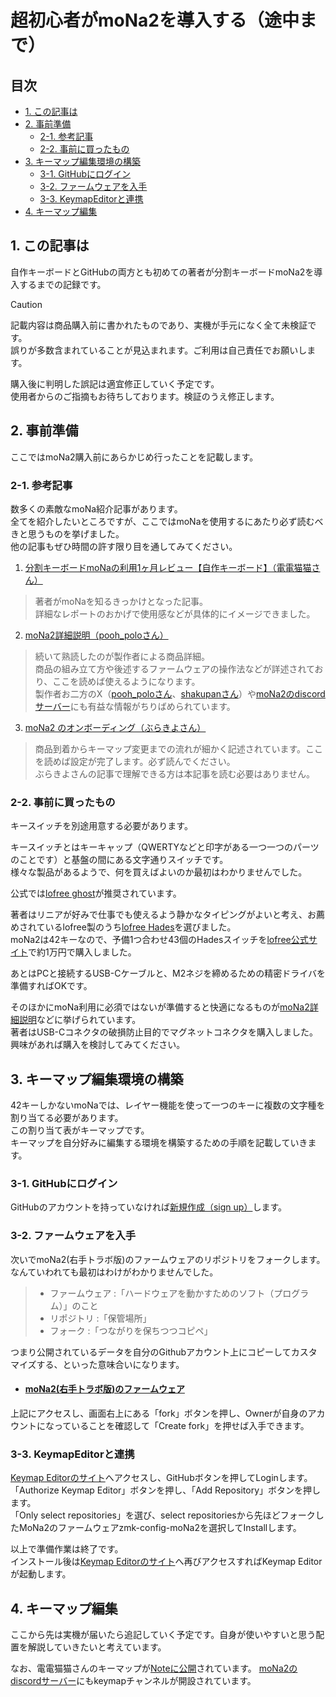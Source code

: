 # 超初心者がmoNa2を導入する（途中まで）

## 目次
  - [1. この記事は](#1-この記事は)
  - [2. 事前準備](#2-事前準備)
    - [2-1. 参考記事](#2-1-参考記事)
    - [2-2. 事前に買ったもの](#2-2-事前に買ったもの)
  - [3. キーマップ編集環境の構築](#3-キーマップ編集環境の構築)
    - [3-1. GitHubにログイン](#3-1-GitHubにログイン)
    - [3-2. ファームウェアを入手](#3-2-ファームウェアを入手)
    - [3-3. KeymapEditorと連携](#3-3-KeymapEditorと連携)
  - [4. キーマップ編集](#4-キーマップ編集)

## 1. この記事は
自作キーボードとGitHubの両方とも初めての著者が分割キーボードmoNa2を導入するまでの記録です。
> [!CAUTION]
> 記載内容は商品購入前に書かれたものであり、実機が手元になく全て未検証です。  
> 誤りが多数含まれていることが見込まれます。ご利用は自己責任でお願いします。

購入後に判明した誤記は適宜修正していく予定です。  
使用者からのご指摘もお待ちしております。検証のうえ修正します。

## 2. 事前準備
ここではmoNa2購入前にあらかじめ行ったことを記載します。

### 2-1. 参考記事
数多くの素敵なmoNa紹介記事があります。  
全てを紹介したいところですが、ここではmoNaを使用するにあたり必ず読むべきと思うものを挙げました。  
他の記事もぜひ時間の許す限り目を通してみてください。

1. [分割キーボードmoNaの利用1ヶ月レビュー【自作キーボード】（電電猫猫さん）](https://note.com/electrical_cat/n/n4fbec3582384)  
> 著者がmoNaを知るきっかけとなった記事。  
> 詳細なレポートのおかげで使用感などが具体的にイメージできました。

2. [moNa2詳細説明（pooh_poloさん）](https://github.com/sayu-hub/zmk-config-moNa2)  
> 続いて熟読したのが製作者による商品詳細。  
> 商品の組み立て方や後述するファームウェアの操作法などが詳述されており、ここを読めば使えるようになります。  
> 製作者お二方のX（[pooh_poloさん](https://x.com/Pooh_pol0)、[shakupanさん](https://x.com/shakupan_/)）や[moNa2のdiscordサーバー](https://discord.gg/kJjDBDHGer)にも有益な情報がちりばめられています。

3. [moNa2 のオンボーディング（ぶらきよさん）](https://github.com/sayu-hub/zmk-config-moNa2/blob/main/docs/on-boarding.md)  
> 商品到着からキーマップ変更までの流れが細かく記述されています。ここを読めば設定が完了します。必ず読んでください。  
> ぶらきよさんの記事で理解できる方は本記事を読む必要はありません。

### 2-2. 事前に買ったもの

キースイッチを別途用意する必要があります。

キースイッチとはキーキャップ（QWERTYなどと印字がある一つ一つのパーツのことです）と基盤の間にある文字通りスイッチです。  
様々な製品があるようで、何を買えばよいのか最初はわかりませんでした。

公式では[lofree ghost](https://lofree.co.jp/products/ghost-low-profile-pom-switches)が推奨されています。

著者はリニアが好みで仕事でも使えるよう静かなタイピングがよいと考え、お薦めされているlofree製のうち[lofree Hades](https://lofree.co.jp/products/hades-low-profile-pom-switches)を選びました。  
moNa2は42キーなので、予備1つ合わせ43個のHadesスイッチを[lofree公式サイト](https://lofree.co.jp/collections/switch)で約1万円で購入しました。

あとはPCと接続するUSB-Cケーブルと、M2ネジを締めるための精密ドライバを準備すればOKです。

そのほかにmoNa利用に必須ではないが準備すると快適になるものが[moNa2詳細説明](https://github.com/sayu-hub/zmk-config-moNa2)などに挙げられています。  
著者はUSB-Cコネクタの破損防止目的でマグネットコネクタを購入しました。  
興味があれば購入を検討してみてください。

## 3. キーマップ編集環境の構築
42キーしかないmoNaでは、レイヤー機能を使って一つのキーに複数の文字種を割り当てる必要があります。  
この割り当て表がキーマップです。  
キーマップを自分好みに編集する環境を構築するための手順を記載していきます。

### 3-1. GitHubにログイン
GitHubのアカウントを持っていなければ[新規作成（sign up）](https://github.com/)します。

### 3-2. ファームウェアを入手
次いでmoNa2(右手トラボ版)のファームウェアのリポジトリをフォークします。  
なんていわれても最初はわけがわかりませんでした。
> - ファームウェア :「ハードウェアを動かすためのソフト（プログラム）」のこと  
> - リポジトリ :「保管場所」  
> - フォーク :「つながりを保ちつつコピペ」  

つまり公開されているデータを自分のGithubアカウント上にコピーしてカスタマイズする、といった意味合いになります。

- #### [moNa2(右手トラボ版)のファームウェア](https://github.com/sayu-hub/zmk-config-moNa2)

上記にアクセスし、画面右上にある「fork」ボタンを押し、Ownerが自身のアカウントになっていることを確認して「Create fork」を押せば入手できます。  

### 3-3. KeymapEditorと連携
[Keymap Editorのサイト](https://nickcoutsos.github.io/keymap-editor/)へアクセスし、GitHubボタンを押してLoginします。  
「Authorize Keymap Editor」ボタンを押し、「Add Repository」ボタンを押します。  
「Only select repositories」を選び、select repositoriesから先ほどフォークしたMoNa2のファームウェアzmk-config-moNa2を選択してInstallします。

以上で準備作業は終了です。  
インストール後は[Keymap Editorのサイト](https://nickcoutsos.github.io/keymap-editor/)へ再びアクセスすればKeymap Editorが起動します。

## 4. キーマップ編集
ここから先は実機が届いたら追記していく予定です。自身が使いやすいと思う配置を解説していきたいと考えています。

なお、電電猫猫さんのキーマップが[Noteに公開](https://note.com/electrical_cat/n/n4fbec3582384)されています。
[moNa2のdiscordサーバー](https://discord.gg/kJjDBDHGer)にもkeymapチャンネルが開設されています。
